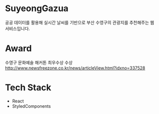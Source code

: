 # SuyeongGazua
공공 데이터를 활용해 실시간 날씨를 기반으로 부산 수영구의 관광지를 추천해주는 웹 서비스입니다.

# Award
수영구 문화예술 해커톤 최우수상 수상<br>
http://www.newsfreezone.co.kr/news/articleView.html?idxno=337528

# Tech Stack
 - React
 - StyledComponents
